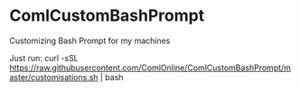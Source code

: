 # ComlCustomBashPrompt
Customizing Bash Prompt for my machines

Just run:
curl -sSL https://raw.githubusercontent.com/ComlOnline/ComlCustomBashPrompt/master/customisations.sh | bash
